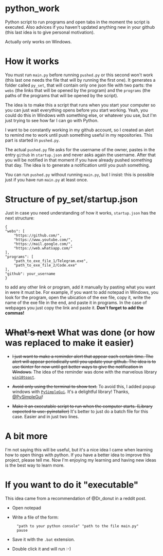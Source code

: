 # python_work
 Python script to run programs and open tabs in the moment the script is executed.
 Also advices if you haven't updated anything new in your github (this last 
 idea is to give personal motivation).

Actually only works on Windows.

# How it works

You must run `main.py` before running `pushed.py` or this second won't 
work (this last one needs the file that will by running the first one). 
It generates a folder called `py_set`, that will contain only one 
json file with two parts: the `webs` (the links that will be opened by the
 program) and the `programs` (the paths of the programs that will be opened 
 by the script).

The idea is to make this a script that runs when you start your computer so
you can just wait everything opens before you start working. Yeah, you could
do this in Windows with something else, or whatever you use, but I'm just 
trying to see how far I can go with Python.

I want to be constantly working in my github account, so I created an
alert to remind me to work until push something useful in my repositories. This
part is started in `pushed.py`.

The actual `pushed.py` file asks for the username of the owner, pastes in the
entry `github` in `startup.json` and never asks again the username. After that you
will be notified in that moment if you have already pushed something that day.
The idea is to generate a notification until you push something.

You can run `pushed.py` without running `main.py`, but I insist: this is possible 
just if you have run `main.py` at least once.

# Structure of py_set/startup.json

Just in case you need understanding of how it works, `startup.json` has the next 
structure:

    {
    "webs": [
        "https://github.com/",
        "https://www.youtube.com/",
        "https://mail.google.com/",
        "https://web.whatsapp.com/"
    ],
    "programs": [
        "path_to_exe_file_1/Telegram.exe",
        "path_to_exe_file_2/Code.exe"
    ],
    "github": your_username
    }

to add any other link or program, add it manually by pasting what you want in were it must 
be. For example, if you want to add notepad in Windows, you look for the program,
 open the ubication of the exe file, copy it, write the name of the exe file in 
 the end, and paste it in programs. In the case of webpages you just copy the 
 link and paste it. **Don't forget to add the commas!**


# ~~What's next~~ What was done (or how was replaced to make it easier)

 * ~~I just want to make a reminder alert that appear each certain time. The alert will
appear periodically until you update your github. The idea is to use tkinter for now
until get better ways to give the notification in Windows.~~ The idea of the reminder was
done with the marvelous library [`win10toast`](https://github.com/jithurjacob/Windows-10-Toast-Notifications).

 * ~~Avoid only using the terminal to show text.~~ To avoid this, I added popup windows with 
 [`PySimpleGui`](https://pysimplegui.readthedocs.io/en/latest/). 
 It's a delightful library! Thanks, [@PySimpleGui](https://github.com/PySimpleGUI/PySimpleGUI)!

 * ~~Make it an executable script to run when the computer starts. (Library expected to use: pyinstaller)~~ 
 It's better to just do a batch file for this case. Easier and in just two lines.


# A bit more

I'm not saying this will be useful, but it's a nice idea I came when learning how to 
open things with python. If you have a better idea to improve this project, please
tell me. Now I'm enjoying my learning and having new ideas is the best way to learn 
more.

# If you want to do it "executable"

This idea came from a recommendation of @Dr_donut in a reddit post. 

* Open notepad
* Write a file of the form:

        "path to your python console" "path to the file main.py"
        pause
    
* Save it with the `.bat` extension.
* Double click it and will run :-) 